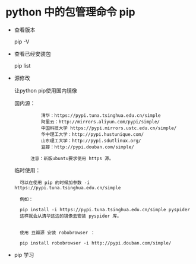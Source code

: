 # python 中的包管理命令 pip

- 查看版本 

    pip -V

- 查看已经安装包 

    pip list

- 源修改

    让python pip使用国内镜像
 
    国内源：

                清华：https://pypi.tuna.tsinghua.edu.cn/simple
                阿里云：http://mirrors.aliyun.com/pypi/simple/
                中国科技大学 https://pypi.mirrors.ustc.edu.cn/simple/
                华中理工大学：http://pypi.hustunique.com/
                山东理工大学：http://pypi.sdutlinux.org/ 
                豆瓣：http://pypi.douban.com/simple/

            注意：新版ubuntu要求使用 https 源。
    临时使用：

        可以在使用 pip 的时候加参数 -i https://pypi.tuna.tsinghua.edu.cn/simple

        例如：
        
        pip install -i https://pypi.tuna.tsinghua.edu.cn/simple pyspider
        这样就会从清华这边的镜像去安装 pyspider 库。


        使用 豆瓣源 安装 robobrowser ：
        
        pip install robobrowser -i http://pypi.douban.com/simple/

- pip 学习


